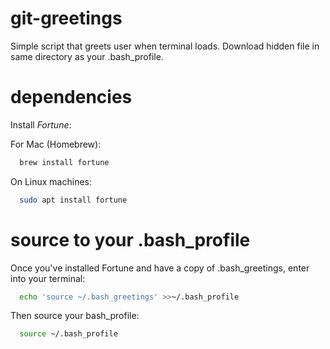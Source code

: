 # git-greetings
Simple script that greets user when terminal loads. Download hidden file in same directory as your .bash_profile.

# dependencies
Install *Fortune*:

For Mac (Homebrew): 
```bash
  brew install fortune
```

On Linux machines:
```bash
  sudo apt install fortune
```

# source to your .bash_profile
Once you've installed Fortune and have a copy of .bash_greetings, enter into your terminal:

```bash
  echo 'source ~/.bash_greetings' >>~/.bash_profile
```

Then source your bash_profile:

```bash
  source ~/.bash_profile
```
